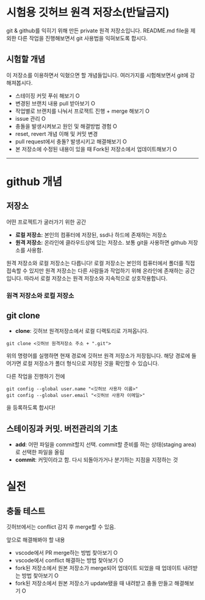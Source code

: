 # 시험용 깃허브 원격 저장소(반달금지)

git & github를 익히기 위해 만든 private 원격 저장소입니다. README.md file을 제외한 다른 작업을 진행해보면서 git 사용법을 익혀보도록 합시다. 


## 시험할 개념

이 저장소를 이용하면서 익혔으면 할 개념들입니다. 여러가지를 시험해보면서 git에 강해져봅시다. 

- 스테이징 커밋 푸쉬 해보기 O
- 변경된 브랜치 내용 pull 받아보기 O
- 작업별로 브랜치를 나눠서 프로잭트 진행 + merge 해보기 O
- issue 관리 O
- 충돌을 발생시켜보고 원인 및 해결방법 경험 O
- reset, revert 개념 이해 및 커밋 변경 
- pull request에서 충돌? 발생시키고 해결해보기 O
- 본 저장소에 수정된 내용이 있을 때 Fork된 저장소에서 업데이트해보기 O

***

# github 개념

## 저장소

어떤 프로젝트가 굴러가기 위한 공간

- **로컬 저장소**: 본인의 컴퓨터에 저장된, ssd나 하드에 존재하는 저장소
- **원격 저장소**: 온라인에 클라우드상에 있는 저장소. 보통 git을 사용하면 github 저장소를 사용함. 

원격 저장소와 로컬 저장소는 다릅니다! 로컬 저장소는 본인의 컴퓨터에서 폴더를 직접 접속할 수 있지만 원격 저장소는 다른 사람들과 작업하기 위해 온라인에 존재하는 공간입니다. 따라서 로컬 저장소는 원격 저장소와 지속적으로 상호작용합니다. 

### 원격 저장소와 로컬 저장소

## git clone

- **clone**: 깃허브 원격저장소에서 로컬 디랙토리로 가져옵니다. 

```
git clone <깃허브 원격저장소 주소 + ".git">
```

위의 명령어를 실행하면 현재 경로에 깃허브 원격 저장소가 저장됩니다. 해당 경로에 들어가면 로컬 저장소가 폴더 형식으로 저장된 것을 확인할 수 있습니다. 

다른 작업을 진행하기 전에 

```
git config --global user.name "<깃허브 사용자 이름>"
git config --global user.email "<깃허브 사용자 이메일>"
```

을 등록하도록 합시다!

## 스테이징과 커밋. 버전관리의 기초

- **add**: 어떤 파일을 commit할지 선택. commit할 준비를 하는 상태(staging area)로 선택한 파일을 올림
- **commit**: 커밋이라고 함. 다시 되돌아가거나 분기하는 지점을 지정하는 것

# 실전

## 충돌 테스트

깃허브에서는 conflict 감지 후 merge할 수 있음.


앞으로 해결해봐야 할 내용
- vscode에서 PR merge하는 방법 찾아보기 O
- vscode에서 conflict 해결하는 방법 찾아보기 O
- fork된 저장소에서 원본 저장소가 merge되어 업데이트 되었을 때 업데이트 내려받는 방법 찾아보기 O
- fork된 저장소에서 원본 저장소가 update됐을 때 내려받고 충돌 만들고 해결해보기 O